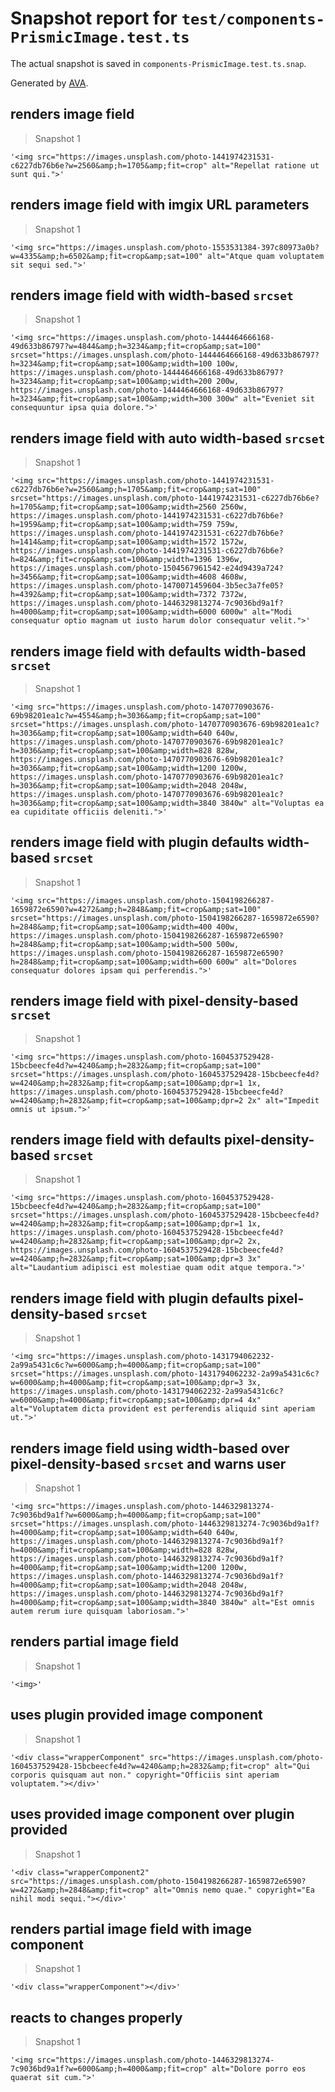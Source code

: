 # Snapshot report for `test/components-PrismicImage.test.ts`

The actual snapshot is saved in `components-PrismicImage.test.ts.snap`.

Generated by [AVA](https://avajs.dev).

## renders image field

> Snapshot 1

    '<img src="https://images.unsplash.com/photo-1441974231531-c6227db76b6e?w=2560&amp;h=1705&amp;fit=crop" alt="Repellat ratione ut sunt qui.">'

## renders image field with imgix URL parameters

> Snapshot 1

    '<img src="https://images.unsplash.com/photo-1553531384-397c80973a0b?w=4335&amp;h=6502&amp;fit=crop&amp;sat=100" alt="Atque quam voluptatem sit sequi sed.">'

## renders image field with width-based `srcset`

> Snapshot 1

    '<img src="https://images.unsplash.com/photo-1444464666168-49d633b86797?w=4844&amp;h=3234&amp;fit=crop&amp;sat=100" srcset="https://images.unsplash.com/photo-1444464666168-49d633b86797?h=3234&amp;fit=crop&amp;sat=100&amp;width=100 100w, https://images.unsplash.com/photo-1444464666168-49d633b86797?h=3234&amp;fit=crop&amp;sat=100&amp;width=200 200w, https://images.unsplash.com/photo-1444464666168-49d633b86797?h=3234&amp;fit=crop&amp;sat=100&amp;width=300 300w" alt="Eveniet sit consequuntur ipsa quia dolore.">'

## renders image field with auto width-based `srcset`

> Snapshot 1

    '<img src="https://images.unsplash.com/photo-1441974231531-c6227db76b6e?w=2560&amp;h=1705&amp;fit=crop&amp;sat=100" srcset="https://images.unsplash.com/photo-1441974231531-c6227db76b6e?h=1705&amp;fit=crop&amp;sat=100&amp;width=2560 2560w, https://images.unsplash.com/photo-1441974231531-c6227db76b6e?h=1959&amp;fit=crop&amp;sat=100&amp;width=759 759w, https://images.unsplash.com/photo-1441974231531-c6227db76b6e?h=1414&amp;fit=crop&amp;sat=100&amp;width=1572 1572w, https://images.unsplash.com/photo-1441974231531-c6227db76b6e?h=824&amp;fit=crop&amp;sat=100&amp;width=1396 1396w, https://images.unsplash.com/photo-1504567961542-e24d9439a724?h=3456&amp;fit=crop&amp;sat=100&amp;width=4608 4608w, https://images.unsplash.com/photo-1470071459604-3b5ec3a7fe05?h=4392&amp;fit=crop&amp;sat=100&amp;width=7372 7372w, https://images.unsplash.com/photo-1446329813274-7c9036bd9a1f?h=4000&amp;fit=crop&amp;sat=100&amp;width=6000 6000w" alt="Modi consequatur optio magnam ut iusto harum dolor consequatur velit.">'

## renders image field with defaults width-based `srcset`

> Snapshot 1

    '<img src="https://images.unsplash.com/photo-1470770903676-69b98201ea1c?w=4554&amp;h=3036&amp;fit=crop&amp;sat=100" srcset="https://images.unsplash.com/photo-1470770903676-69b98201ea1c?h=3036&amp;fit=crop&amp;sat=100&amp;width=640 640w, https://images.unsplash.com/photo-1470770903676-69b98201ea1c?h=3036&amp;fit=crop&amp;sat=100&amp;width=828 828w, https://images.unsplash.com/photo-1470770903676-69b98201ea1c?h=3036&amp;fit=crop&amp;sat=100&amp;width=1200 1200w, https://images.unsplash.com/photo-1470770903676-69b98201ea1c?h=3036&amp;fit=crop&amp;sat=100&amp;width=2048 2048w, https://images.unsplash.com/photo-1470770903676-69b98201ea1c?h=3036&amp;fit=crop&amp;sat=100&amp;width=3840 3840w" alt="Voluptas ea ea cupiditate officiis deleniti.">'

## renders image field with plugin defaults width-based `srcset`

> Snapshot 1

    '<img src="https://images.unsplash.com/photo-1504198266287-1659872e6590?w=4272&amp;h=2848&amp;fit=crop&amp;sat=100" srcset="https://images.unsplash.com/photo-1504198266287-1659872e6590?h=2848&amp;fit=crop&amp;sat=100&amp;width=400 400w, https://images.unsplash.com/photo-1504198266287-1659872e6590?h=2848&amp;fit=crop&amp;sat=100&amp;width=500 500w, https://images.unsplash.com/photo-1504198266287-1659872e6590?h=2848&amp;fit=crop&amp;sat=100&amp;width=600 600w" alt="Dolores consequatur dolores ipsam qui perferendis.">'

## renders image field with pixel-density-based `srcset`

> Snapshot 1

    '<img src="https://images.unsplash.com/photo-1604537529428-15bcbeecfe4d?w=4240&amp;h=2832&amp;fit=crop&amp;sat=100" srcset="https://images.unsplash.com/photo-1604537529428-15bcbeecfe4d?w=4240&amp;h=2832&amp;fit=crop&amp;sat=100&amp;dpr=1 1x, https://images.unsplash.com/photo-1604537529428-15bcbeecfe4d?w=4240&amp;h=2832&amp;fit=crop&amp;sat=100&amp;dpr=2 2x" alt="Impedit omnis ut ipsum.">'

## renders image field with defaults pixel-density-based `srcset`

> Snapshot 1

    '<img src="https://images.unsplash.com/photo-1604537529428-15bcbeecfe4d?w=4240&amp;h=2832&amp;fit=crop&amp;sat=100" srcset="https://images.unsplash.com/photo-1604537529428-15bcbeecfe4d?w=4240&amp;h=2832&amp;fit=crop&amp;sat=100&amp;dpr=1 1x, https://images.unsplash.com/photo-1604537529428-15bcbeecfe4d?w=4240&amp;h=2832&amp;fit=crop&amp;sat=100&amp;dpr=2 2x, https://images.unsplash.com/photo-1604537529428-15bcbeecfe4d?w=4240&amp;h=2832&amp;fit=crop&amp;sat=100&amp;dpr=3 3x" alt="Laudantium adipisci est molestiae quam odit atque tempora.">'

## renders image field with plugin defaults pixel-density-based `srcset`

> Snapshot 1

    '<img src="https://images.unsplash.com/photo-1431794062232-2a99a5431c6c?w=6000&amp;h=4000&amp;fit=crop&amp;sat=100" srcset="https://images.unsplash.com/photo-1431794062232-2a99a5431c6c?w=6000&amp;h=4000&amp;fit=crop&amp;sat=100&amp;dpr=3 3x, https://images.unsplash.com/photo-1431794062232-2a99a5431c6c?w=6000&amp;h=4000&amp;fit=crop&amp;sat=100&amp;dpr=4 4x" alt="Voluptatem dicta provident est perferendis aliquid sint aperiam ut.">'

## renders image field using width-based over pixel-density-based `srcset` and warns user

> Snapshot 1

    '<img src="https://images.unsplash.com/photo-1446329813274-7c9036bd9a1f?w=6000&amp;h=4000&amp;fit=crop&amp;sat=100" srcset="https://images.unsplash.com/photo-1446329813274-7c9036bd9a1f?h=4000&amp;fit=crop&amp;sat=100&amp;width=640 640w, https://images.unsplash.com/photo-1446329813274-7c9036bd9a1f?h=4000&amp;fit=crop&amp;sat=100&amp;width=828 828w, https://images.unsplash.com/photo-1446329813274-7c9036bd9a1f?h=4000&amp;fit=crop&amp;sat=100&amp;width=1200 1200w, https://images.unsplash.com/photo-1446329813274-7c9036bd9a1f?h=4000&amp;fit=crop&amp;sat=100&amp;width=2048 2048w, https://images.unsplash.com/photo-1446329813274-7c9036bd9a1f?h=4000&amp;fit=crop&amp;sat=100&amp;width=3840 3840w" alt="Est omnis autem rerum iure quisquam laboriosam.">'

## renders partial image field

> Snapshot 1

    '<img>'

## uses plugin provided image component

> Snapshot 1

    '<div class="wrapperComponent" src="https://images.unsplash.com/photo-1604537529428-15bcbeecfe4d?w=4240&amp;h=2832&amp;fit=crop" alt="Qui corporis quisquam aut non." copyright="Officiis sint aperiam voluptatem."></div>'

## uses provided image component over plugin provided

> Snapshot 1

    '<div class="wrapperComponent2" src="https://images.unsplash.com/photo-1504198266287-1659872e6590?w=4272&amp;h=2848&amp;fit=crop" alt="Omnis nemo quae." copyright="Ea nihil modi sequi."></div>'

## renders partial image field with image component

> Snapshot 1

    '<div class="wrapperComponent"></div>'

## reacts to changes properly

> Snapshot 1

    '<img src="https://images.unsplash.com/photo-1446329813274-7c9036bd9a1f?w=6000&amp;h=4000&amp;fit=crop" alt="Dolore porro eos quaerat sit cum.">'
